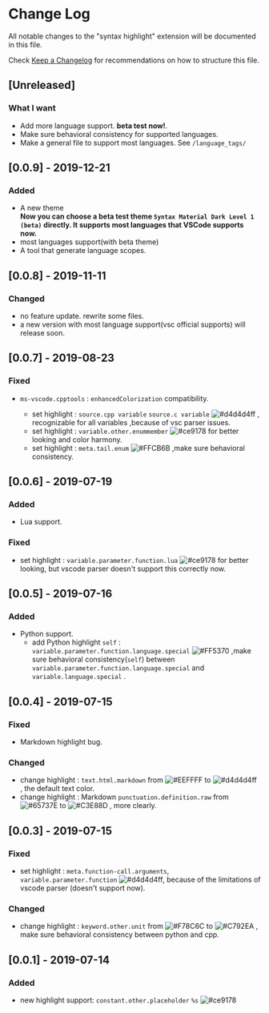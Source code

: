 # Change Log  

All notable changes to the "syntax highlight" extension will be documented in this file.  

Check [Keep a Changelog](https://keepachangelog.com/) for recommendations on how to structure this file.  

## [Unreleased]  

### What I want  

- Add more language support. **beta test now!**.  
- Make sure behavioral consistency for supported languages.  
- Make a general file to support most languages. See `/language_tags/`

[#65737E]:https://img.shields.io/badge/-%2365737E-65737E.svg  
[#C3E88D]:https://img.shields.io/badge/-%23C3E88D-C3E88D.svg  
[#C792EA]:https://img.shields.io/badge/-%23C792EA-C792EA.svg  
[#ce9178]:https://img.shields.io/badge/-%23ce9178-ce9178.svg  
[#d4d4d4ff]:https://img.shields.io/badge/-%23d4d4d4ff-d4d4d4.svg  
[#EEFFFF]:https://img.shields.io/badge/-%23EEFFFF-EEFFFF.svg  
[#F78C6C]:https://img.shields.io/badge/-%23F78C6C-F78C6C.svg  
[#FF5370]:https://img.shields.io/badge/-%23FF5370-FF5370.svg  
[#FFCB6B]:https://img.shields.io/badge/-%23FFCB6B-FFCB6B.svg  

## [0.0.9] - 2019-12-21

### Added  

- A new theme  
**Now you can choose a beta test theme `Syntax Material Dark Level 1 (beta)` directly. It supports most languages that VSCode supports now.**  
- most languages support(with beta theme)  
- A tool that generate language scopes.

## [0.0.8] - 2019-11-11  

### Changed  

- no feature update. rewrite some files.
- a new version with most language support(vsc official supports) will release soon.
  
## [0.0.7] - 2019-08-23  

### Fixed  

- `ms-vscode.cpptools` : `enhancedColorization` compatibility.  

  - set highlight : `source.cpp variable` `source.c variable` ![#d4d4d4ff][#d4d4d4ff] , recognizable for all variables ,because of vsc parser issues.  
  - set highlight : `variable.other.enummember` ![#ce9178][#ce9178] for better looking and color harmony.  
  - set highlight : `meta.tail.enum` ![#FFCB6B][#FFCB6B] ,make sure behavioral consistency.  

## [0.0.6] - 2019-07-19  

### Added  

- Lua support.  

### Fixed  

- set highlight : `variable.parameter.function.lua` ![#ce9178][#ce9178] for better looking, but vscode parser doesn't support this correctly now.  

## [0.0.5] - 2019-07-16  

### Added  

- Python support.  
  - add Python highlight `self` : `variable.parameter.function.language.special` ![#FF5370][#FF5370] ,make sure behavioral consistency(`self`) between `variable.parameter.function.language.special` and `variable.language.special` .  

## [0.0.4] - 2019-07-15  

### Fixed  

- Markdown highlight bug.  

### Changed  

- change highlight : `text.html.markdown` from ![#EEFFFF][#EEFFFF] to ![#d4d4d4ff][#d4d4d4ff] , the default text color.  
- change highlight : Markdown `punctuation.definition.raw` from ![#65737E][#65737E] to ![#C3E88D][#C3E88D] , more clearly.  

## [0.0.3] - 2019-07-15  

### Fixed  

- set highlight : `meta.function-call.arguments`, `variable.parameter.function` ![#d4d4d4ff][#d4d4d4ff], because of the limitations of vscode parser (doesn't support now).  

### Changed  

- change highlight : `keyword.other.unit` from ![#F78C6C][#F78C6C] to ![#C792EA][#C792EA] , make sure behavioral consistency between python and cpp.  

## [0.0.1] - 2019-07-14  

### Added  

- new highlight support: `constant.other.placeholder` `%s` ![#ce9178][#ce9178]  
  